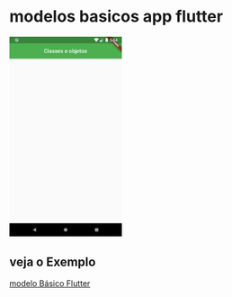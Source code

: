 # modelos basicos app flutter

<img src="https://github.com/joaovsantos995/senac/blob/master/aula4/Screenshot_1560966867.png" width= "200">

## veja o Exemplo

[modelo Básico Flutter](modelo.dart)
